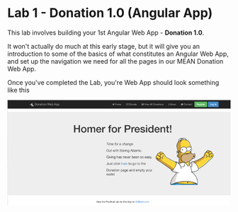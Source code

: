 # Lab 1 - Donation 1.0 (Angular App)

This lab involves building your 1st Angular Web App - **Donation 1.0**.

It won't actually do much at this early stage, but it will give you an introduction to some of the basics of what constitutes an Angular Web App, and set up the navigation we need for all the pages in our MEAN Donation Web App.

Once you've completed the Lab, you're Web App should look something like this

![](images/donationwebapp.jpg)